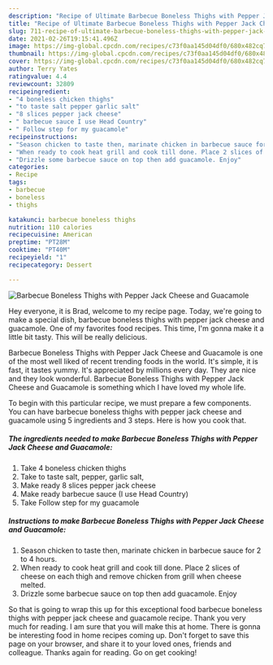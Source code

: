 ```yaml
---
description: "Recipe of Ultimate Barbecue Boneless Thighs with Pepper Jack Cheese and Guacamole"
title: "Recipe of Ultimate Barbecue Boneless Thighs with Pepper Jack Cheese and Guacamole"
slug: 711-recipe-of-ultimate-barbecue-boneless-thighs-with-pepper-jack-cheese-and-guacamole
date: 2021-02-26T19:15:41.496Z
image: https://img-global.cpcdn.com/recipes/c73f0aa145d04df0/680x482cq70/barbecue-boneless-thighs-with-pepper-jack-cheese-and-guacamole-recipe-main-photo.jpg
thumbnail: https://img-global.cpcdn.com/recipes/c73f0aa145d04df0/680x482cq70/barbecue-boneless-thighs-with-pepper-jack-cheese-and-guacamole-recipe-main-photo.jpg
cover: https://img-global.cpcdn.com/recipes/c73f0aa145d04df0/680x482cq70/barbecue-boneless-thighs-with-pepper-jack-cheese-and-guacamole-recipe-main-photo.jpg
author: Terry Yates
ratingvalue: 4.4
reviewcount: 32809
recipeingredient:
- "4 boneless chicken thighs"
- "to taste salt pepper garlic salt"
- "8 slices pepper jack cheese"
- " barbecue sauce I use Head Country"
- " Follow step for my guacamole"
recipeinstructions:
- "Season chicken to taste then, marinate chicken in barbecue sauce for 2 to 4 hours."
- "When ready to cook heat grill and cook till done. Place 2 slices of cheese on each thigh and remove chicken from grill when cheese melted."
- "Drizzle some barbecue sauce on top then add guacamole. Enjoy"
categories:
- Recipe
tags:
- barbecue
- boneless
- thighs

katakunci: barbecue boneless thighs 
nutrition: 110 calories
recipecuisine: American
preptime: "PT28M"
cooktime: "PT40M"
recipeyield: "1"
recipecategory: Dessert

---
```



![Barbecue Boneless Thighs with Pepper Jack Cheese and Guacamole](https://img-global.cpcdn.com/recipes/c73f0aa145d04df0/680x482cq70/barbecue-boneless-thighs-with-pepper-jack-cheese-and-guacamole-recipe-main-photo.jpg)

Hey everyone, it is Brad, welcome to my recipe page. Today, we're going to make a special dish, barbecue boneless thighs with pepper jack cheese and guacamole. One of my favorites food recipes. This time, I'm gonna make it a little bit tasty. This will be really delicious.

Barbecue Boneless Thighs with Pepper Jack Cheese and Guacamole is one of the most well liked of recent trending foods in the world. It's simple, it is fast, it tastes yummy. It's appreciated by millions every day. They are nice and they look wonderful. Barbecue Boneless Thighs with Pepper Jack Cheese and Guacamole is something which I have loved my whole life.




To begin with this particular recipe, we must prepare a few components. You can have barbecue boneless thighs with pepper jack cheese and guacamole using 5 ingredients and 3 steps. Here is how you cook that.

<!--inarticleads1-->

##### The ingredients needed to make Barbecue Boneless Thighs with Pepper Jack Cheese and Guacamole:

1. Take 4 boneless chicken thighs
1. Take to taste salt, pepper, garlic salt,
1. Make ready 8 slices pepper jack cheese
1. Make ready  barbecue sauce (I use Head Country)
1. Take  Follow step for my guacamole




<!--inarticleads2-->

##### Instructions to make Barbecue Boneless Thighs with Pepper Jack Cheese and Guacamole:

1. Season chicken to taste then, marinate chicken in barbecue sauce for 2 to 4 hours.
1. When ready to cook heat grill and cook till done. Place 2 slices of cheese on each thigh and remove chicken from grill when cheese melted.
1. Drizzle some barbecue sauce on top then add guacamole. Enjoy




So that is going to wrap this up for this exceptional food barbecue boneless thighs with pepper jack cheese and guacamole recipe. Thank you very much for reading. I am sure that you will make this at home. There is gonna be interesting food in home recipes coming up. Don't forget to save this page on your browser, and share it to your loved ones, friends and colleague. Thanks again for reading. Go on get cooking!

